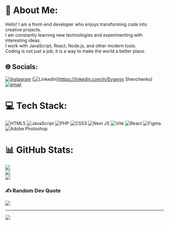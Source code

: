 # 💫 About Me:
Hello! I am a front-end developer who enjoys transforming code into creative projects.<br>I am constantly learning new technologies and experimenting with interesting ideas.<br>I work with JavaScript, React, Node.js, and other modern tools.<br>Coding is not just a job; it is a way to make the world a better place.


## 🌐 Socials:
[![Instagram](https://img.shields.io/badge/Instagram-%23E4405F.svg?logo=Instagram&logoColor=white)](https://instagram.com/@shev4enko.evgeniy) [![LinkedIn](https://img.shields.io/badge/LinkedIn-%230077B5.svg?logo=linkedin&logoColor=white)](https://linkedin.com/in/Evgeniy Shevchenko) [![email](https://img.shields.io/badge/Email-D14836?logo=gmail&logoColor=white)](mailto:shevchenko2786@gmail.com) 

# 💻 Tech Stack:
![HTML5](https://img.shields.io/badge/html5-%23E34F26.svg?style=for-the-badge&logo=html5&logoColor=white) ![JavaScript](https://img.shields.io/badge/javascript-%23323330.svg?style=for-the-badge&logo=javascript&logoColor=%23F7DF1E) ![PHP](https://img.shields.io/badge/php-%23777BB4.svg?style=for-the-badge&logo=php&logoColor=white) ![CSS3](https://img.shields.io/badge/css3-%231572B6.svg?style=for-the-badge&logo=css3&logoColor=white) ![Next JS](https://img.shields.io/badge/Next-black?style=for-the-badge&logo=next.js&logoColor=white) ![Vite](https://img.shields.io/badge/vite-%23646CFF.svg?style=for-the-badge&logo=vite&logoColor=white) ![React](https://img.shields.io/badge/react-%2320232a.svg?style=for-the-badge&logo=react&logoColor=%2361DAFB) ![Figma](https://img.shields.io/badge/figma-%23F24E1E.svg?style=for-the-badge&logo=figma&logoColor=white) ![Adobe Photoshop](https://img.shields.io/badge/adobe%20photoshop-%2331A8FF.svg?style=for-the-badge&logo=adobe%20photoshop&logoColor=white)
# 📊 GitHub Stats:
![](https://github-readme-stats.vercel.app/api?username=eshev4enko&theme=dark&hide_border=false&include_all_commits=false&count_private=false)<br/>
![](https://nirzak-streak-stats.vercel.app/?user=eshev4enko&theme=dark&hide_border=false)<br/>
![](https://github-readme-stats.vercel.app/api/top-langs/?username=eshev4enko&theme=dark&hide_border=false&include_all_commits=false&count_private=false&layout=compact)

### ✍️ Random Dev Quote
![](https://quotes-github-readme.vercel.app/api?type=vetical&theme=radical)

---
[![](https://visitcount.itsvg.in/api?id=eshev4enko&icon=0&color=0)](https://visitcount.itsvg.in)

<!-- Proudly created with GPRM ( https://gprm.itsvg.in ) -->
